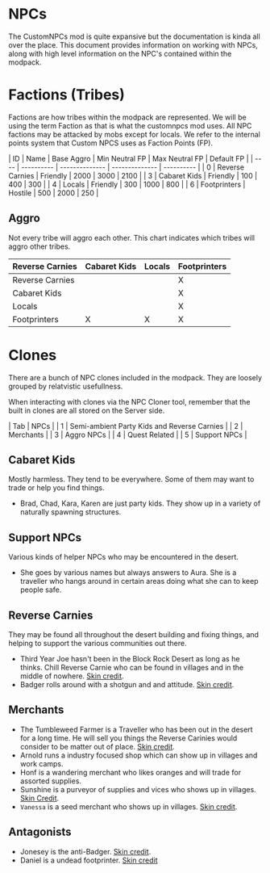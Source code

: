 # NPCs

The CustomNPCs mod is quite expansive but the documentation is kinda all over the place. This document provides information on working with NPCs, along with high level information on the NPC's contained within the modpack.

# Factions (Tribes)

Factions are how tribes within the modpack are represented. We will be using the term Faction as that is what the customnpcs mod uses. All NPC factions may be attacked by mobs except for locals. We refer to the internal points system that Custom NPCS uses as Faction Points (FP).

| ID | Name | Base Aggro | Min Neutral FP | Max Neutral FP | Default FP |
| ---- | ---------- | -------------- | -------------- | ---------- |
| 0 | Reverse Carnies | Friendly | 2000 | 3000 | 2100 |
| 3 | Cabaret Kids | Friendly | 100 | 400 | 300 |
| 4 | Locals | Friendly | 300 | 1000 | 800 |
| 6 | Footprinters | Hostile | 500 | 2000 | 250 |

## Aggro

Not every tribe will aggro each other. This chart indicates which tribes will aggro other tribes.

| Reverse Carnies | Cabaret Kids | Locals | Footprinters |
| --------------- | ------------ | ------ | ------------ |
| Reverse Carnies | | | X |
| Cabaret Kids | | | X |
| Locals | | | X |
| Footprinters | X | X | X |

# Clones

There are a bunch of NPC clones included in the modpack. They are loosely grouped by relatvistic usefullness.

When interacting with clones via the NPC Cloner tool, remember that the built in clones are all stored on the Server side.

| Tab | NPCs |
| 1 | Semi-ambient Party Kids and Reverse Carnies |
| 2 | Merchants |
| 3 | Aggro NPCs |
| 4 | Quest Related |
| 5 | Support NPCs |

## Cabaret Kids

Mostly harmless. They tend to be everywhere. Some of them may want to trade or help you find things.

* Brad, Chad, Kara, Karen are just party kids. They show up in a variety of naturally spawning structures.

## Support NPCs

Various kinds of helper NPCs who may be encountered in the desert.

* She goes by various names but always answers to Aura. She is a traveller who hangs around in certain areas doing what she can to keep people safe.

## Reverse Carnies

They may be found all throughout the desert building and fixing things, and helping to support the various communities out there.

* Third Year Joe hasn't been in the Block Rock Desert as long as he thinks. Chill Reverse Carnie who can be found in villages and in the middle of nowhere. [Skin credit](https://minecraftskins.com/skin/14784730/punk-in-leather-jacket/).
* Badger rolls around with a shotgun and and attitude. [Skin credit](https://www.minecraftskins.com/skin/11823815/pyro-roadie/).

## Merchants

* The Tumbleweed Farmer is a Traveller who has been out in the desert for a long time. He will sell you things the Reverse Carinies would consider to be matter out of place. [Skin credit](https://www.minecraftskins.com/skin/13742380/old-desert-man/).
* Arnold runs a industry focused shop which can show up in villages and work camps.
* Honf is a wandering merchant who likes oranges and will trade for assorted supplies.
* Sunshine is a purveyor of supplies and vices who shows up in villages. [Skin Credit](https://www.minecraftskins.com/skin/10391865/hippy/).
* `Vanessa` is a seed merchant who shows up in villages. [Skin credit](https://www.minecraftskins.com/skin/14948009/vanessa--the-merchant--ce-/).


## Antagonists

* Jonesey is the anti-Badger. [Skin credit](https://www.minecraftskins.com/skin/14860588/marines-desert-marpat-rolled-sleeves--fixed-/).
* Daniel is a undead footprinter. [Skin credit](https://www.minecraftskins.com/skin/3162587/undead-steve/)
